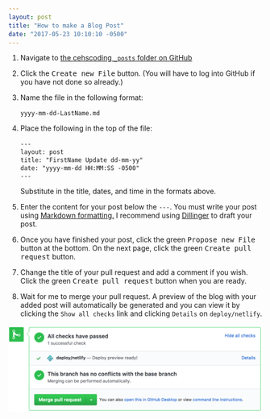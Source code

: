 ```yaml
---
layout: post
title: "How to make a Blog Post"
date: "2017-05-23 10:10:10 -0500"
---
```


1. Navigate to [the cehscoding `_posts` folder on GitHub](https://github.com/nrobinson2000/cehscoding/tree/master/_posts)

2. Click the <kbd>Create new File</kbd> button.  (You will have to log into GitHub if you have not done so already.)

3. Name the file in the following format:

    ```
    yyyy-mm-dd-LastName.md
    ```

4. Place the following in the top of the file:

    ```
    ---
    layout: post
    title: "FirstName Update dd-mm-yy"
    date: "yyyy-mm-dd HH:MM:SS -0500"
    ---
    ```

    Substitute in the title, dates, and time in the formats above.

5. Enter the content for your post below the `---`. You must write your post using [Markdown formatting.](https://daringfireball.net/projects/markdown/basics)  I recommend using [Dillinger](http://dillinger.io/) to draft your post.

6. Once you have finished your post, click the green <kbd>Propose new File</kbd> button at the bottom.  On the next page, click the green <kbd>Create pull request</kbd> button.

7. Change the title of your pull request and add a comment if you wish.  Click the green <kbd>Create pull request</kbd> button when you are ready.

8. Wait for me to merge your pull request.  A preview of the blog with your added post will automatically be generated and you can view it by clicking the `Show all checks` link and clicking `Details` on `deploy/netlify`.

<center><img src="images/pullRequest.png"></center>
